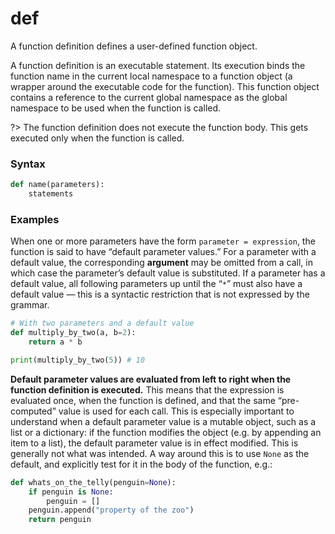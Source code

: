 # def
A function definition defines a user-defined function object.

A function definition is an executable statement. Its execution binds the function name in the current local namespace to a function object (a wrapper around the executable code for the function). This function object contains a reference to the current global namespace as the global namespace to be used when the function is called.

?> The function definition does not execute the function body. This gets executed only when the function is called.

### Syntax
```python
def name(parameters):
    statements
```

### Examples
When one or more parameters have the form `parameter = expression`, the function is said to have “default parameter values.” For a parameter with a default value, the corresponding **argument** may be omitted from a call, in which case the parameter’s default value is substituted. If a parameter has a default value, all following parameters up until the “`*`” must also have a default value — this is a syntactic restriction that is not expressed by the grammar.
```python
# With two parameters and a default value
def multiply_by_two(a, b=2):
    return a * b

print(multiply_by_two(5)) # 10
```

**Default parameter values are evaluated from left to right when the function definition is executed.** This means that the expression is evaluated once, when the function is defined, and that the same “pre-computed” value is used for each call. This is especially important to understand when a default parameter value is a mutable object, such as a list or a dictionary: if the function modifies the object (e.g. by appending an item to a list), the default parameter value is in effect modified. This is generally not what was intended. A way around this is to use `None` as the default, and explicitly test for it in the body of the function, e.g.:
```python
def whats_on_the_telly(penguin=None):
    if penguin is None:
        penguin = []
    penguin.append("property of the zoo")
    return penguin
```